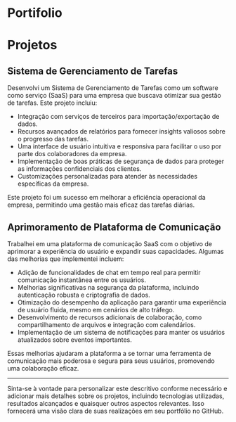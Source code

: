 # Portifolio

# Projetos

## Sistema de Gerenciamento de Tarefas

Desenvolvi um Sistema de Gerenciamento de Tarefas como um software como serviço (SaaS) para uma empresa que buscava otimizar sua gestão de tarefas. Este projeto incluiu:

- Integração com serviços de terceiros para importação/exportação de dados.
- Recursos avançados de relatórios para fornecer insights valiosos sobre o progresso das tarefas.
- Uma interface de usuário intuitiva e responsiva para facilitar o uso por parte dos colaboradores da empresa.
- Implementação de boas práticas de segurança de dados para proteger as informações confidenciais dos clientes.
- Customizações personalizadas para atender às necessidades específicas da empresa.

Este projeto foi um sucesso em melhorar a eficiência operacional da empresa, permitindo uma gestão mais eficaz das tarefas diárias.

## Aprimoramento de Plataforma de Comunicação

Trabalhei em uma plataforma de comunicação SaaS com o objetivo de aprimorar a experiência do usuário e expandir suas capacidades. Algumas das melhorias que implementei incluem:

- Adição de funcionalidades de chat em tempo real para permitir comunicação instantânea entre os usuários.
- Melhorias significativas na segurança da plataforma, incluindo autenticação robusta e criptografia de dados.
- Otimização do desempenho da aplicação para garantir uma experiência de usuário fluida, mesmo em cenários de alto tráfego.
- Desenvolvimento de recursos adicionais de colaboração, como compartilhamento de arquivos e integração com calendários.
- Implementação de um sistema de notificações para manter os usuários atualizados sobre eventos importantes.

Essas melhorias ajudaram a plataforma a se tornar uma ferramenta de comunicação mais poderosa e segura para seus usuários, promovendo uma colaboração eficaz.

---

Sinta-se à vontade para personalizar este descritivo conforme necessário e adicionar mais detalhes sobre os projetos, incluindo tecnologias utilizadas, resultados alcançados e quaisquer outros aspectos relevantes. Isso fornecerá uma visão clara de suas realizações em seu portfólio no GitHub.
